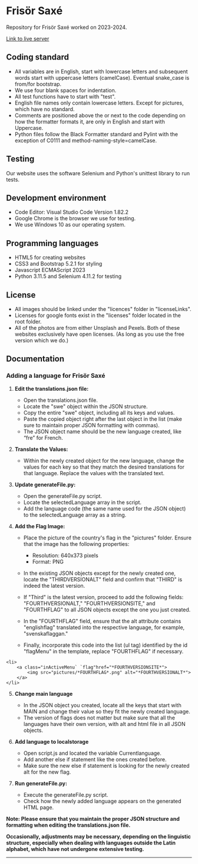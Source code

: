 # Frisör Saxé

Repository for Frisör Saxé worked on 2023-2024.

[Link to live server](https://ntig-uppsala.github.io/frisorsaxe/)

## Coding standard

- All variables are in English, start with lowercase letters and subsequent words start with uppercase letters (camelCase). Eventual snake_case is from/for bootstrap.
- We use four blank spaces for indentation.
- All test functions have to start with "test".
- English file names only contain lowercase letters. Except for pictures, which have no standard.
- Comments are positioned above the or next to the code depending on how the formatter formats it, are only in English and start with Uppercase.
- Python files follow the Black Formatter standard and Pylint with the exception of C0111 and method-naming-style=camelCase.

## Testing

Our website uses the software Selenium and Python's unittest library to run tests.

## Development environment

- Code Editor: Visual Studio Code Version 1.82.2
- Google Chrome is the browser we use for testing.
- We use Windows 10 as our operating system.

## Programming languages

- HTML5 for creating websites
- CSS3 and Bootstrap 5.2.1 for styling
- Javascript ECMAScript 2023
- Python 3.11.5 and Selenium 4.11.2 for testing

## License
-  All images should be linked under the "licences" folder in "licenseLinks".
- Licenses for google fonts exist in the "licenses" folder located in the root folder.
- All of the photos are from either Unsplash and Pexels. Both of these websites exclusively have open licenses. (As long as you use the free version which we do.)

## Documentation

### Adding a language for Frisör Saxé

1. **Edit the translations.json file:**

   - Open the translations.json file.
   - Locate the "swe" object within the JSON structure.
   - Copy the entire "swe" object, including all its keys and values.
   - Paste the copied object right after the last object in the list (make sure to maintain proper JSON formatting with commas).
   - The JSON object name should be the new language created, like “fre” for French.

2. **Translate the Values:**

   - Within the newly created object for the new language, change the values for each key so that they match the desired translations for that language. Replace the values with the translated text.

3. **Update generateFile.py:**

   - Open the generateFile.py script.
   - Locate the selectedLanguage array in the script.
   - Add the language code (the same name used for the JSON object) to the selectedLanguage array as a string.

4. **Add the Flag Image:**

   - Place the picture of the country's flag in the "pictures" folder. Ensure that the image has the following properties:

     - Resolution: 640x373 pixels
     - Format: PNG

   - In the existing JSON objects except for the newly created one, locate the "THIRDVERSIONALT" field and confirm that "THIRD" is indeed the latest version.

   - If "Third" is the latest version, proceed to add the following fields: "FOURTHVERSIONALT," "FOURTHVERSIONSITE," and "FOURTHFLAG" to all JSON objects except the one you just created.

   - In the "FOURTHFLAG" field, ensure that the alt attribute contains "englishflag" translated into the respective language, for example, "svenskaflaggan."

   - Finally, incorporate this code into the list (ul tag) identified by the id "flagMenu" in the template, replace "FOURTHFLAG" if necessary.

&#x20;

    <li>
        <a class="inActiveMenu` `flag"href="*FOURTHVERSIONSITE*">
            <img src="pictures/*FOURTHFLAG*.png" alt="*FOURTHVERSIONALT*">
        </a>
    </li>

5. **Change main language**

   - In the JSON object you created, locate all the keys that start with MAIN and change their value so they fit the newly created language.
   - The version of flags does not matter but make sure that all the languages have their own version, with alt and html file in all JSON objects.

6. **Add language to localstorage**

   - Open script.js and located the variable Currentlanguage.
   - Add another else if statement like the ones created before.
   - Make sure the new else if statement is looking for the newly created alt for the new flag.

7. **Run generateFile.py:**

   - Execute the generateFile.py script.
   - Check how the newly added language appears on the generated HTML page.

**Note: Please ensure that you maintain the proper JSON structure and formatting when editing the translations.json file.**

**Occasionally, adjustments may be necessary, depending on the linguistic structure, especially when dealing with languages outside the Latin alphabet, which have not undergone extensive testing.**

---
